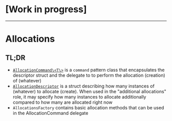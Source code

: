 # [Work in progress]

---

# Allocations

## TL;DR

- [`AllocationCommand\<T\>`](AllocationCommand.md) is a `command` pattern class that encapsulates the descriptor struct and the delegate to to perform the allocation (creation) of (whatever)
- [`AllocationDescriptor`](AllocationDescriptor.md) is a struct describing how many instances of (whatever) to allocate (create). When used in the "additional allocations" role, it may specify how many instances to allocate additionally compared to how many are allocated right now
- `AllocationsFactory` contains basic allocation methods that can be used in the AllocationCommand delegate